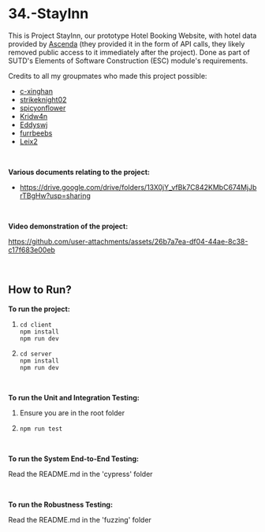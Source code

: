 # 34.-StayInn
This is Project StayInn, our prototype Hotel Booking Website, with hotel data provided by [Ascenda](https://www.ascenda.com/) (they provided it in the form of API calls, they likely
removed public access to it immediately after the project). Done as part of SUTD's Elements of Software Construction (ESC) module's requirements.

Credits to all my groupmates who made this project possible:
- [c-xinghan](https://github.com/c-xinghan)
- [strikeknight02](https://github.com/strikeknight02)
- [spicyonflower](https://github.com/aaj1510)
- [Kridw4n](https://github.com/Kridw4n)
- [Eddyswj](https://github.com/Eddyswj)
- [furrbeebs](https://github.com/furrbeebs)
- [Leix2](https://github.com/Leix2)

<br>

**Various documents relating to the project:**
- https://drive.google.com/drive/folders/13X0jY_vfBk7C842KMbC674MjJbrTBgHw?usp=sharing

<br>

**Video demonstration of the project:**


https://github.com/user-attachments/assets/26b7a7ea-df04-44ae-8c38-c17f683e00eb

<br>

## How to Run?
**To run the project:**
1. ```
   cd client
   npm install
   npm run dev
   ```
2. ```
   cd server
   npm install
   npm run dev
   ```

<br>

**To run the Unit and Integration Testing:**
1. Ensure you are in the root folder
2. ```
   npm run test
   ```

<br>

**To run the System End-to-End Testing:**

Read the README.md in the 'cypress' folder

<br>

**To run the Robustness Testing:**

Read the README.md in the 'fuzzing' folder

